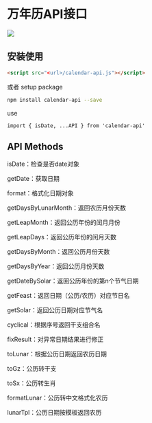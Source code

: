 # 万年历API接口
[![](https://img.shields.io/github/downloads/atom/atom/total.svg)](https://github.com/huangguangjie/calendar-api/archive/master.zip)

## 安装使用
```html
<script src="<url>/calendar-api.js"></script>
```
或者
setup package
```bash
npm install calendar-api --save
```
use
```es6
import { isDate, ...API } from 'calendar-api'
```

## API Methods
isDate：检查是否date对象

getDate：获取日期

format：格式化日期对象

getDaysByLunarMonth：返回农历月份天数

getLeapMonth：返回公历年份的闰月月份

getLeapDays：返回公历年份的闰月天数

getDaysByMonth：返回公历月份天数

getDaysByYear：返回公历月份天数

getDateBySolar：返回公历年份的第n个节气日期

getFeast：返回日期（公历/农历）对应节日名

getSolar：返回公历日期对应节气名

cyclical：根据序号返回干支组合名

fixResult：对异常日期结果进行修正

toLunar：根据公历日期返回农历日期

toGz：公历转干支

toSx：公历转生肖

formatLunar：公历转中文格式化农历

lunarTpl：公历日期按模板返回农历
